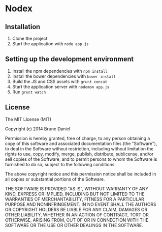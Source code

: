 # Nodex

## Installation

1. Clone the project
2. Start the application with `node app.js`

## Setting up the development environment

1. Install the npm dependencies with `npm install`
2. Install the bower dependencies with `bower install`
3. Build the JS and CSS assets with `grunt concat`
4. Start the application server with `nodemon app.js`
5. Run `grunt watch`

## License

The MIT License (MIT)

Copyright (c) 2014 Bruno Daniel

Permission is hereby granted, free of charge, to any person obtaining a copy
of this software and associated documentation files (the "Software"), to deal
in the Software without restriction, including without limitation the rights
to use, copy, modify, merge, publish, distribute, sublicense, and/or sell
copies of the Software, and to permit persons to whom the Software is
furnished to do so, subject to the following conditions:

The above copyright notice and this permission notice shall be included in
all copies or substantial portions of the Software.

THE SOFTWARE IS PROVIDED "AS IS", WITHOUT WARRANTY OF ANY KIND, EXPRESS OR
IMPLIED, INCLUDING BUT NOT LIMITED TO THE WARRANTIES OF MERCHANTABILITY,
FITNESS FOR A PARTICULAR PURPOSE AND NONINFRINGEMENT. IN NO EVENT SHALL THE
AUTHORS OR COPYRIGHT HOLDERS BE LIABLE FOR ANY CLAIM, DAMAGES OR OTHER
LIABILITY, WHETHER IN AN ACTION OF CONTRACT, TORT OR OTHERWISE, ARISING FROM,
OUT OF OR IN CONNECTION WITH THE SOFTWARE OR THE USE OR OTHER DEALINGS IN
THE SOFTWARE.
